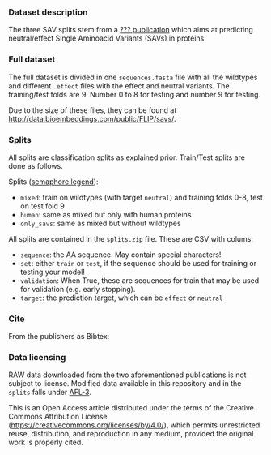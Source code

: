 ### Dataset description

The three SAV splits stem from a [??? publication](???) which aims at predicting neutral/effect Single Aminoacid Variants (SAVs) in proteins.

### Full dataset

The full dataset is divided in one `sequences.fasta` file with all the wildtypes and different `.effect` files with the effect and neutral variants. The training/test folds are 9. Number 0 to 8 for testing and number 9 for testing.

Due to the size of these files, they can be found at http://data.bioembeddings.com/public/FLIP/savs/.

### Splits

All splits are classification splits as explained prior. Train/Test splits are done as follows.

Splits ([semaphore legend](../../README.md#split-semaphore)):
- `mixed`: train on wildtypes (with target `neutral`) and training folds 0-8, test on test fold 9
- `human`: same as mixed but only with human proteins
- `only_savs`: same as mixed but without wildtypes

All splits are contained in the `splits.zip` file. These are CSV with colums:

- `sequence`: the AA sequence. May contain special characters!
- `set`: either `train` or `test`, if the sequence should be used for training or testing your model!
- `validation`: When True, these are sequences for train that may be used for validation (e.g. early stopping).
- `target`: the prediction target, which can be `effect` or `neutral`

### Cite
From the publishers as Bibtex:


### Data licensing

RAW data downloaded from the two aforementioned publications is not subject to license.
Modified data available in this repository and in the `splits` falls under [AFL-3](https://opensource.org/licenses/AFL-3.0).

This is an Open Access article distributed under the terms of the Creative Commons Attribution License (https://creativecommons.org/licenses/by/4.0/), which permits unrestricted reuse, distribution, and reproduction in any medium, provided the original work is properly cited.